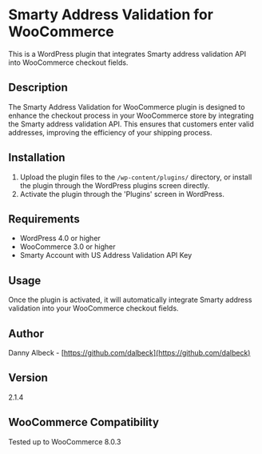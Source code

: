 # Smarty Address Validation for WooCommerce

This is a WordPress plugin that integrates Smarty address validation API into WooCommerce checkout fields.

## Description

The Smarty Address Validation for WooCommerce plugin is designed to enhance the checkout process in your WooCommerce store by integrating the Smarty address validation API. This ensures that customers enter valid addresses, improving the efficiency of your shipping process.

## Installation

1. Upload the plugin files to the `/wp-content/plugins/` directory, or install the plugin through the WordPress plugins screen directly.
2. Activate the plugin through the 'Plugins' screen in WordPress.

## Requirements

- WordPress 4.0 or higher
- WooCommerce 3.0 or higher
- Smarty Account with US Address Validation API Key

## Usage

Once the plugin is activated, it will automatically integrate Smarty address validation into your WooCommerce checkout fields.

## Author

Danny Albeck - [https://github.com/dalbeck](https://github.com/dalbeck)

## Version

2.1.4

## WooCommerce Compatibility

Tested up to WooCommerce 8.0.3
